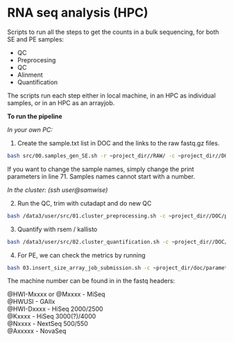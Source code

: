 # RNA seq analysis (HPC)

Scripts to run all the steps to get the counts in a bulk sequencing, for both SE and PE samples:
 - QC
 - Preprocesing
 - QC
 - Alinment
 - Quantification

The scripts run each step either in local machine, in an HPC as individual samples, or in an HPC as an arrayjob. 

**To run the pipeline**

_In your own PC:_ 
1. Create the sample.txt list in DOC and the links to the raw fastq.gz files.

```bash
bash src/00.samples_gen_SE.sh -r ~project_dir//RAW/ -c ~project_dir//DOC/parameters.config
```

If you want to change the sample names, simply change the print parameters in line 71. Samples names cannot start with a number.

_In the cluster: (ssh user@samwise)_

2. Run the QC, trim with cutadapt and do new QC

```bash
bash /data3/user/src/01.cluster_preprocessing.sh -c ~project_dir//DOC/parameters.config -s se
```

3. Quantify with rsem / kallisto

```bash
bash /data3/user/src/02.cluster_quantification.sh -c ~project_dir//DOC/parameters.config -q rsem -t se
```

4. For PE, we can check the metrics by running

```bash
bash 03.insert_size_array_job_submission.sh -c ~project_dir/doc/parameters.config              
```

The machine number can be found in in the fastq headers:

@HWI-Mxxxx or @Mxxxx - MiSeq      
@HWUSI - GAIIx      
@HWI-Dxxxx - HiSeq 2000/2500      
@Kxxxx - HiSeq 3000(?)/4000      
@Nxxxx - NextSeq 500/550       
@Axxxxx - NovaSeq      